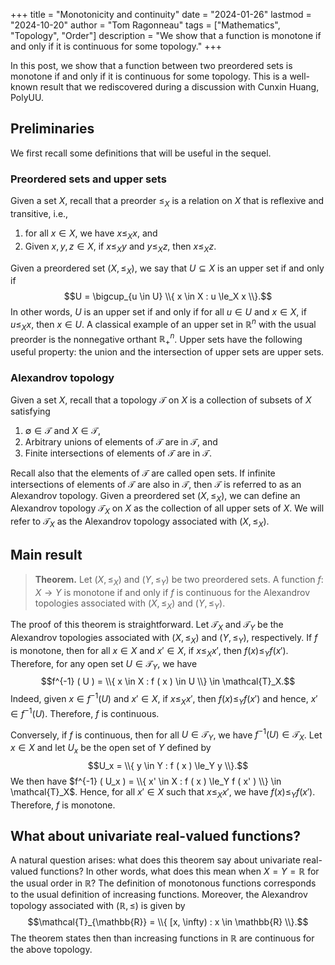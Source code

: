 +++
title = "Monotonicity and continuity"
date = "2024-01-26"
lastmod = "2024-10-20"
author = "Tom Ragonneau"
tags = ["Mathematics", "Topology", "Order"]
description = "We show that a function is monotone if and only if it is continuous for some topology."
+++

In this post, we show that a function between two preordered sets is monotone if and only if it is continuous for some topology.
This is a well-known result that we rediscovered during a discussion with Cunxin Huang, PolyUU.

## Preliminaries

We first recall some definitions that will be useful in the sequel.

### Preordered sets and upper sets

Given a set $X$, recall that a preorder $\le_X$ is a relation on $X$ that is reflexive and transitive, i.e.,
1. for all $x \in X$, we have $x \le_X x$, and
2. Given $x, y, z \in X$, if $x \le_X y$ and $y \le_X z$, then $x \le_X z$.

Given a preordered set $(X, \le_X)$, we say that $U \subseteq X$ is an upper set if and only if
$$U = \bigcup_{u \in U} \\{ x \in X : u \le_X x \\}.$$
In other words, $U$ is an upper set if and only if for all $u \in U$ and $x \in X$, if $u \le_X x$, then $x \in U$.
A classical example of an upper set in $\mathbb{R}^n$ with the usual preorder is the nonnegative orthant $\mathbb{R}^n_+$.
Upper sets have the following useful property: the union and the intersection of upper sets are upper sets.

### Alexandrov topology

Given a set $X$, recall that a topology $\mathcal{T}$ on $X$ is a collection of subsets of $X$ satisfying
1. $\emptyset \in \mathcal{T}$ and $X \in \mathcal{T}$,
2. Arbitrary unions of elements of $\mathcal{T}$ are in $\mathcal{T}$, and
3. Finite intersections of elements of $\mathcal{T}$ are in $\mathcal{T}$.

Recall also that the elements of $\mathcal{T}$ are called open sets.
If infinite intersections of elements of $\mathcal{T}$ are also in $\mathcal{T}$, then $\mathcal{T}$ is referred to as an Alexandrov topology.
Given a preordered set $(X, \le_X)$, we can define an Alexandrov topology $\mathcal{T}_X$ on $X$ as the collection of all upper sets of $X$.
We will refer to $\mathcal{T}_X$ as the Alexandrov topology associated with $(X, \le_X)$.

## Main result

> **Theorem.**
> Let $(X, \le_X)$ and $(Y, \le_Y)$ be two preordered sets.
> A function $f \colon X \to Y$ is monotone if and only if $f$ is continuous for the Alexandrov topologies associated with $(X, \le_X)$ and $(Y, \le_Y)$.

The proof of this theorem is straightforward.
Let $\mathcal{T}_X$ and $\mathcal{T}_Y$ be the Alexandrov topologies associated with $(X, \le_X)$ and $(Y, \le_Y)$, respectively.
If $f$ is monotone, then for all $x \in X$ and $x' \in X$, if $x \le_X x'$, then $f ( x ) \le_Y f ( x' )$.
Therefore, for any open set $U \in \mathcal{T}_Y$, we have
$$f^{-1} ( U ) = \\{ x \in X : f ( x ) \in U \\} \in \mathcal{T}_X.$$
Indeed, given $x \in f^{-1} ( U )$ and $x' \in X$, if $x \le_X x'$, then $f ( x ) \le_Y f ( x' )$ and hence, $x' \in f^{-1} ( U )$.
Therefore, $f$ is continuous.

Conversely, if $f$ is continuous, then for all $U \in \mathcal{T}_Y$, we have $f^{-1} ( U ) \in \mathcal{T}_X$.
Let $x \in X$ and let $U_x$ be the open set of $Y$ defined by
$$U_x = \\{ y \in Y : f ( x ) \le_Y y \\}.$$
We then have $f^{-1} ( U_x ) = \\{ x' \in X : f ( x ) \le_Y f ( x' ) \\} \in \mathcal{T}_X$.
Hence, for all $x' \in X$ such that $x \le_X x'$, we have $f ( x ) \le_Y f ( x' )$.
Therefore, $f$ is monotone.

## What about univariate real-valued functions?

A natural question arises: what does this theorem say about univariate real-valued functions?
In other words, what does this mean when $X = Y = \mathbb{R}$ for the usual order in $\mathbb{R}$?
The definition of monotonous functions corresponds to the usual definition of increasing functions.
Moreover, the Alexandrov topology associated with $(\mathbb{R}, \le)$ is given by
$$\mathcal{T}_{\mathbb{R}} = \\{ [x, \infty) : x \in \mathbb{R} \\}.$$
The theorem states then than increasing functions in $\mathbb{R}$ are continuous for the above topology.
